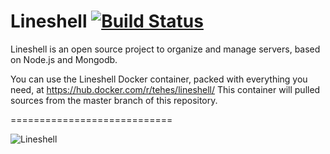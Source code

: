 # Lineshell [![Build Status](https://travis-ci.org/TehesFR/Lineshell.svg?branch=master)](https://travis-ci.org/TehesFR/Lineshell)

Lineshell is an open source project to organize and manage servers, based on Node.js and Mongodb. 

You can use the Lineshell Docker container, packed with everything you need, at https://hub.docker.com/r/tehes/lineshell/ 
This container will pulled sources from the master branch of this repository.

============================

![Lineshell](https://www.lineshell.io/static/lineshell-logo.png "Lineshell")
